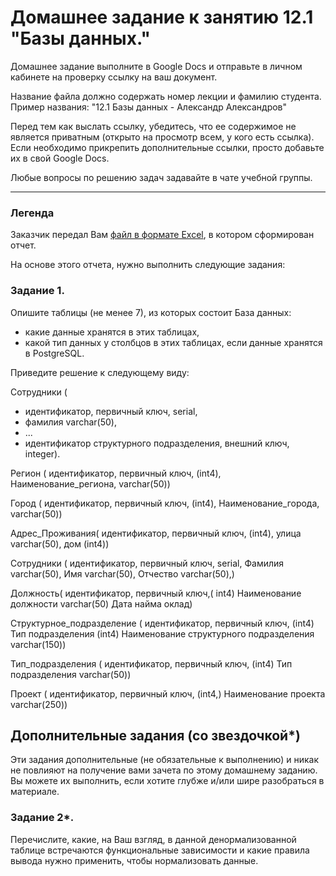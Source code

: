 # Домашнее задание к занятию 12.1 "Базы данных."

Домашнее задание выполните в Google Docs и отправьте в личном кабинете на проверку ссылку на ваш документ.

Название файла должно содержать номер лекции и фамилию студента. Пример названия: "12.1 Базы данных - Александр Александров"

Перед тем как выслать ссылку, убедитесь, что ее содержимое не является приватным (открыто на просмотр всем, у кого есть ссылка). Если необходимо прикрепить дополнительные ссылки, просто добавьте их в свой Google Docs.

Любые вопросы по решению задач задавайте в чате учебной группы.

---
### Легенда

Заказчик передал Вам [файл в формате Excel](https://github.com/netology-code/sdb-homeworks/blob/main/resources/hw-12-1.xlsx), в котором сформирован отчет. 

На основе этого отчета, нужно выполнить следующие задания: 

### Задание 1.

Опишите таблицы (не менее 7), из которых состоит База данных:

- какие данные хранятся в этих таблицах,
- какой тип данных у столбцов в этих таблицах, если данные хранятся в PostgreSQL.

Приведите решение к следующему виду:

Сотрудники (

- идентификатор, первичный ключ, serial,
- фамилия varchar(50),
- ...
- идентификатор структурного подразделения, внешний ключ, integer).


Регион (
идентификатор, первичный ключ, (int4),
Наименование_региона, varchar(50))

Город (
идентификатор, первичный ключ, (int4),
Наименование_города, varchar(50))

Адрес_Проживания( 
идентификатор, первичный ключ, (int4),
улица varchar(50),
дом (int4))

Сотрудники (
идентификатор, первичный ключ, serial,
Фамилия varchar(50),
Имя varchar(50),
Отчество varchar(50),)

Должность(
идентификатор, первичный ключ,( int4)
Наименование должности varchar(50)
Дата найма
оклад)

Структурное_подразделение (
идентификатор, первичный ключ, (int4)
Тип подразделения (int4)
Наименование структурного подразделения varchar(150))

Тип_подразделения (
идентификатор, первичный ключ, (int4)
Тип подразделения varchar(50))

Проект (
идентификатор, первичный ключ, (int4,)
Наименование проекта varchar(250))


## Дополнительные задания (со звездочкой*)
Эти задания дополнительные (не обязательные к выполнению) и никак не повлияют на получение вами зачета по этому домашнему заданию. Вы можете их выполнить, если хотите глубже и/или шире разобраться в материале.


### Задание 2*.

Перечислите, какие, на Ваш взгляд, в данной денормализованной таблице встречаются функциональные зависимости и какие правила вывода нужно применить, чтобы нормализовать данные.
